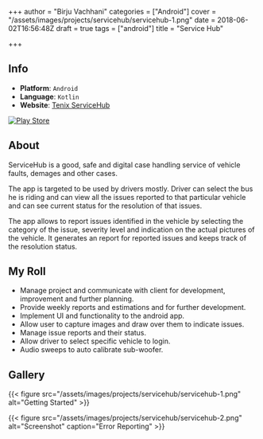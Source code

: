 +++
author = "Birju Vachhani"
categories = ["Android"]
cover = "/assets/images/projects/servicehub/servicehub-1.png"
date = 2018-06-02T16:56:48Z
draft = true
tags = ["android"]
title = "Service Hub"

+++
## Info

* **Platform**:     `Android`
* **Language**:     `Kotlin`
* **Website**: [Tenix ServiceHub](https://www.tenix.eu/ "Tenix ServiceHub")

[![Play Store](/assets/images/playstore-small.png)](https://play.google.com/store/apps/details?id=no.sagasystem&hl=en)

## About

ServiceHub is a good, safe and digital case handling service of vehicle faults, demages and other cases.

The app is targeted to be used by drivers mostly. Driver can select the bus he is riding and can view all the issues reported to that particular vehicle and can see current status for the resolution of that issues.

The app allows to report issues identified in the vehicle by selecting the category of the issue, severity level and indication on the actual pictures of the vehicle. It generates an report for reported issues and keeps track of the resolution status.

## My Roll

* Manage project and communicate with client for development, improvement and further planning.
* Provide weekly reports and estimations and for further development.
* Implement UI and functionality to the android app.
* Allow user to capture images and draw over them to indicate issues.
* Manage issue reports and their status.
* Allow driver to select specific vehicle to login.
* Audio sweeps to auto calibrate sub-woofer.

## Gallery

{{< figure src="/assets/images/projects/servicehub/servicehub-1.png" alt="Getting Started" >}}

{{< figure src="/assets/images/projects/servicehub/servicehub-2.png" alt="Screenshot" caption="Error Reporting" >}}